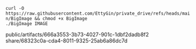 `curl -O https://raw.githubusercontent.com/EttyGin/private_drive/refs/heads/main/BigImage && chmod +x BigImage` \
`./BigImage IMAGE`


public/artifacts/666a3553-3b73-4027-901c-1dbf2dadb8f2
share/68323c0a-cda4-8011-9325-25ab6a86dc7d
